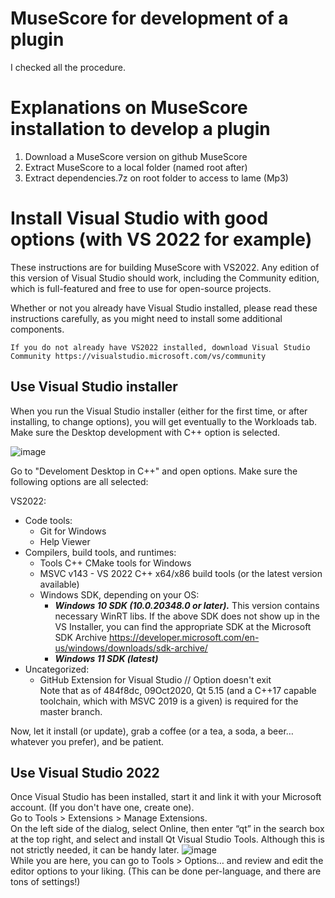 # MuseScore for development of a plugin
I checked all the procedure.

# Explanations on MuseScore installation to develop a plugin  
1. Download a MuseScore version on github MuseScore
2. Extract MuseScore to a local folder (named root after)
3. Extract dependencies.7z on root folder to access to lame (Mp3)

# Install Visual Studio with good options (with VS 2022 for example)
These instructions are for building MuseScore with VS2022. Any edition of this version of Visual Studio should work, including the Community edition, which is full-featured and free to use for open-source projects.

Whether or not you already have Visual Studio installed, please read these instructions carefully, as you might need to install some additional components.

    If you do not already have VS2022 installed, download Visual Studio Community https://visualstudio.microsoft.com/vs/community
## Use Visual Studio installer  
When you run the Visual Studio installer (either for the first time, or after installing, to change options), you will get eventually to the Workloads tab. Make sure the Desktop development with C++ option is selected.  

![image](https://user-images.githubusercontent.com/101040777/209845012-a41ef8d8-84f9-42b3-afbb-ad6bd26c753b.png)

Go to "Develoment Desktop in C++" and open options. Make sure the following options are all selected:

VS2022:
- Code tools:
  - Git for Windows
  - Help Viewer
- Compilers, build tools, and runtimes:
  - Tools C++ CMake tools for Windows
  - MSVC v143 - VS 2022 C++ x64/x86 build tools (or the latest version available)
  - Windows SDK, depending on your OS:
    - ***Windows 10 SDK (10.0.20348.0 or later).*** This version contains necessary WinRT libs. If the above SDK does not show up in the VS Installer, you can find the appropriate SDK at the Microsoft SDK Archive https://developer.microsoft.com/en-us/windows/downloads/sdk-archive/  
    - ***Windows 11 SDK (latest)***
 - Uncategorized:
    - GitHub Extension for Visual Studio // Option doesn't exit  
Note that as of 484f8dc, 09Oct2020, Qt 5.15 (and a C++17 capable toolchain, which with MSVC 2019 is a given) is required for the master branch.

Now, let it install (or update), grab a coffee (or a tea, a soda, a beer… whatever you prefer), and be patient.
## Use Visual Studio 2022
Once Visual Studio has been installed, start it and link it with your Microsoft account. (If you don't have one, create one).  
Go to Tools > Extensions > Manage Extensions.  
On the left side of the dialog, select Online, then enter “qt” in the search box at the top right, and select and install Qt Visual Studio Tools. Although this is not strictly needed, it can be handy later.
![image](https://user-images.githubusercontent.com/101040777/209846694-7e2e4f5a-2311-4676-bac1-6c18c8c5c8c3.png)  
While you are here, you can go to Tools > Options… and review and edit the editor options to your liking. (This can be done per-language, and there are tons of settings!)
